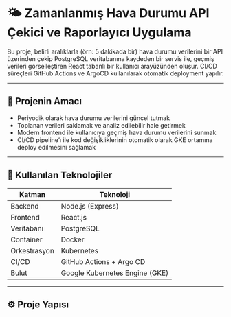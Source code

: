 # 🌤️ Zamanlanmış Hava Durumu API Çekici ve Raporlayıcı Uygulama

Bu proje, belirli aralıklarla (örn: 5 dakikada bir) hava durumu verilerini bir API üzerinden çekip PostgreSQL veritabanına kaydeden bir servis ile, geçmiş verileri görselleştiren React tabanlı bir kullanıcı arayüzünden oluşur. CI/CD süreçleri GitHub Actions ve ArgoCD kullanılarak otomatik deployment yapılır.

---

## 🎯 Projenin Amacı

- Periyodik olarak hava durumu verilerini güncel tutmak  
- Toplanan verileri saklamak ve analiz edilebilir hale getirmek  
- Modern frontend ile kullanıcıya geçmiş hava durumu verilerini sunmak  
- CI/CD pipeline’ı ile kod değişikliklerinin otomatik olarak GKE ortamına deploy edilmesini sağlamak

---

## 🧰 Kullanılan Teknolojiler

| Katman        | Teknoloji                          |
|---------------|------------------------------------|
| Backend       | Node.js (Express)                  |
| Frontend      | React.js                           |
| Veritabanı    | PostgreSQL                         |
| Container     | Docker                             |
| Orkestrasyon  | Kubernetes                         |
| CI/CD         | GitHub Actions + Argo CD           |
| Bulut         | Google Kubernetes Engine (GKE)     |

---

## ⚙️ Proje Yapısı


